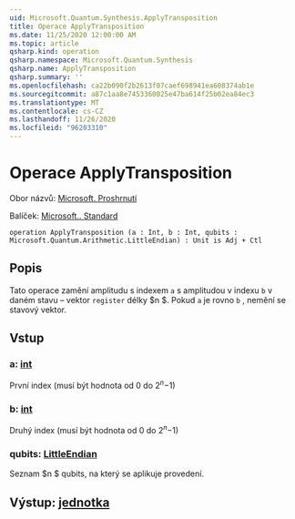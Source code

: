 ```yaml
---
uid: Microsoft.Quantum.Synthesis.ApplyTransposition
title: Operace ApplyTransposition
ms.date: 11/25/2020 12:00:00 AM
ms.topic: article
qsharp.kind: operation
qsharp.namespace: Microsoft.Quantum.Synthesis
qsharp.name: ApplyTransposition
qsharp.summary: ''
ms.openlocfilehash: ca22b090f2b2613f07caef698941ea608374ab1e
ms.sourcegitcommit: a87c1aa8e7453360025e47ba614f25b02ea84ec3
ms.translationtype: MT
ms.contentlocale: cs-CZ
ms.lasthandoff: 11/26/2020
ms.locfileid: "96203310"
---
```

# <a name="applytransposition-operation"></a>Operace ApplyTransposition

Obor názvů: [Microsoft. Proshrnutí](xref:Microsoft.Quantum.Synthesis)

Balíček: [Microsoft.. Standard](https://nuget.org/packages/Microsoft.Quantum.Standard)




```qsharp
operation ApplyTransposition (a : Int, b : Int, qubits : Microsoft.Quantum.Arithmetic.LittleEndian) : Unit is Adj + Ctl
```


## <a name="description"></a>Popis

Tato operace zamění amplitudu s indexem `a` s amplitudou v indexu `b` v daném stavu – vektor `register` délky $n $.  Pokud `a` je rovno `b` , nemění se stavový vektor.

## <a name="input"></a>Vstup

### <a name="a--int"></a>a: [int](xref:microsoft.quantum.lang-ref.int)

První index (musí být hodnota od 0 do $2 ^ n-$1)


### <a name="b--int"></a>b: [int](xref:microsoft.quantum.lang-ref.int)

Druhý index (musí být hodnota od 0 do $2 ^ n-$1)


### <a name="qubits--littleendian"></a>qubits: [LittleEndian](xref:Microsoft.Quantum.Arithmetic.LittleEndian)

Seznam $n $ qubits, na který se aplikuje provedení.



## <a name="output--unit"></a>Výstup: [jednotka](xref:microsoft.quantum.lang-ref.unit)

